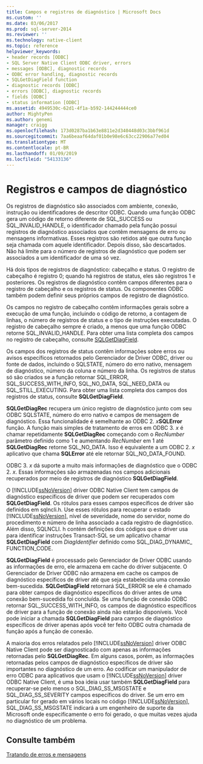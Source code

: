 ```yaml
---
title: Campos e registros de diagnóstico | Microsoft Docs
ms.custom: ''
ms.date: 03/06/2017
ms.prod: sql-server-2014
ms.reviewer: ''
ms.technology: native-client
ms.topic: reference
helpviewer_keywords:
- header records [ODBC]
- SQL Server Native Client ODBC driver, errors
- messages [ODBC], diagnostic records
- ODBC error handling, diagnostic records
- SQLGetDiagField function
- diagnostic records [ODBC]
- errors [ODBC], diagnostic records
- fields [ODBC]
- status information [ODBC]
ms.assetid: 4949530c-62d1-4f1a-b592-144244444ce0
author: MightyPen
ms.author: genemi
manager: craigg
ms.openlocfilehash: 173d0287ba1b63e8811e2d340448d03c3bbf961d
ms.sourcegitcommit: 7aa6beaaf64daf01b0e98e6c63cc22906a77ed04
ms.translationtype: MT
ms.contentlocale: pt-BR
ms.lasthandoff: 01/09/2019
ms.locfileid: "54133136"
---
```

# <a name="diagnostic-records-and-fields"></a>Registros e campos de diagnóstico
  Os registros de diagnóstico são associados com ambiente, conexão, instrução ou identificadores de descritor ODBC. Quando uma função ODBC gera um código de retorno diferente de SQL_SUCCESS ou SQL_INVALID_HANDLE, o identificador chamado pela função possui registros de diagnóstico associados que contêm mensagens de erro ou mensagens informativas. Esses registros são retidos até que outra função seja chamada com aquele identificador. Depois disso, são descartados. Não há limite para o número de registros de diagnóstico que podem ser associados a um identificador de uma só vez.  
  
 Há dois tipos de registros de diagnóstico: cabeçalho e status. O registro de cabeçalho é registro 0; quando há registros de status, eles são registros 1 e posteriores. Os registros de diagnóstico contêm campos diferentes para o registro de cabeçalho e os registros de status. Os componentes ODBC também podem definir seus próprios campos de registro de diagnóstico.  
  
 Os campos no registro de cabeçalho contêm informações gerais sobre a execução de uma função, incluindo o código de retorno, a contagem de linhas, o número de registros de status e o tipo de instruções executadas. O registro de cabeçalho sempre é criado, a menos que uma função ODBC retorne SQL_INVALID_HANDLE. Para obter uma lista completa dos campos no registro de cabeçalho, consulte [SQLGetDiagField](../native-client-odbc-api/sqlgetdiagfield.md).  
  
 Os campos dos registros de status contêm informações sobre erros ou avisos específicos retornados pelo Gerenciador de Driver ODBC, driver ou fonte de dados, incluindo o SQLSTATE, número do erro nativo, mensagem de diagnóstico, número da coluna e número da linha. Os registros de status só são criados se a função retornar SQL_ERROR, SQL_SUCCESS_WITH_INFO, SQL_NO_DATA, SQL_NEED_DATA ou SQL_STILL_EXECUTING. Para obter uma lista completa dos campos dos registros de status, consulte **SQLGetDiagField**.  
  
 **SQLGetDiagRec** recupera um único registro de diagnóstico junto com seu ODBC SQLSTATE, número do erro nativo e campos de mensagem de diagnóstico. Essa funcionalidade é semelhante ao ODBC 2. _x_**SQLError** função. A função mais simples de tratamento de erros em ODBC 3. *x* é chamar repetidamente **SQLGetDiagRec** começando com o *RecNumber* parâmetro definido como 1 e aumentando *RecNumber* em 1 até **SQLGetDiagRec** retorne SQL_NO_DATA. Isso é equivalente a um ODBC 2. *x* aplicativo que chama **SQLError** até ele retornar SQL_NO_DATA_FOUND.  
  
 ODBC 3. *x* dá suporte a muito mais informações de diagnóstico que o ODBC 2. *x*. Essas informações são armazenadas nos campos adicionais recuperados por meio de registros de diagnóstico **SQLGetDiagField**.  
  
 O [!INCLUDE[ssNoVersion](../../includes/ssnoversion-md.md)] driver ODBC Native Client tem campos de diagnóstico específicos de driver que podem ser recuperados com **SQLGetDiagField**. Os rótulos para esses campos específicos de driver são definidos em sqlncli.h. Use esses rótulos para recuperar o estado [!INCLUDE[ssNoVersion](../../includes/ssnoversion-md.md)], nível de severidade, nome do servidor, nome do procedimento e número de linha associado a cada registro de diagnóstico. Além disso, SQLNCLI. h contém definições dos códigos que o driver usa para identificar instruções Transact-SQL se um aplicativo chamar **SQLGetDiagField** com *DiagIdentifier* definido como SQL_DIAG_DYNAMIC_ FUNCTION_CODE.  
  
 **SQLGetDiagField** é processado pelo Gerenciador de Driver ODBC usando as informações de erro, ele armazena em cache do driver subjacente. O Gerenciador de Driver ODBC não armazena em cache os campos de diagnóstico específicos de driver até que seja estabelecida uma conexão bem-sucedida. **SQLGetDiagField** retornará SQL_ERROR se ele é chamado para obter campos de diagnóstico específicos do driver antes de uma conexão bem-sucedida foi concluída. Se uma função de conexão ODBC retornar SQL_SUCCESS_WITH_INFO, os campos de diagnóstico específicos de driver para a função de conexão ainda não estarão disponíveis. Você pode iniciar a chamada **SQLGetDiagField** para campos de diagnóstico específicos de driver apenas após você ter feito ODBC outra chamada de função após a função de conexão.  
  
 A maioria dos erros relatados pelo [!INCLUDE[ssNoVersion](../../includes/ssnoversion-md.md)] driver ODBC Native Client pode ser diagnosticado com apenas as informações retornadas pelo **SQLGetDiagRec**. Em alguns casos, porém, as informações retornadas pelos campos de diagnóstico específicos de driver são importantes no diagnóstico de um erro. Ao codificar um manipulador de erro ODBC para aplicativos que usam o [!INCLUDE[ssNoVersion](../../includes/ssnoversion-md.md)] driver ODBC Native Client, é uma boa ideia usar também **SQLGetDiagField** para recuperar-se pelo menos o SQL_DIAG_SS_MSGSTATE e SQL_DIAG_SS_SEVERITY campos específicos do driver. Se um erro em particular for gerado em vários locais no código [!INCLUDE[ssNoVersion](../../includes/ssnoversion-md.md)], SQL_DIAG_SS_MSGSTATE indicará a um engenheiro de suporte da Microsoft onde especificamente o erro foi gerado, o que muitas vezes ajuda no diagnóstico de um problema.  
  
## <a name="see-also"></a>Consulte também  
 [Tratando de erros e mensagens](handling-errors-and-messages.md)  
  
  
